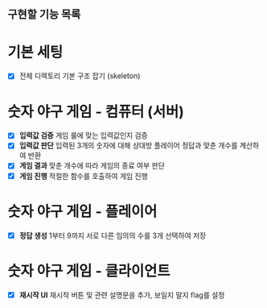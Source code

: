 ## 구현할 기능 목록

# 기본 세팅

- [x] 전체 디렉토리 기본 구조 잡기 (skeleton)

# 숫자 야구 게임 - 컴퓨터 (서버)

- [x] **입력값 검증** 게임 룰에 맞는 입력값인지 검증
- [x] **입력값 판단** 입력된 3개의 숫자에 대해 상대방 플레이어 정답과 맞춘 개수를 계산하여 반환
- [x] **게임 결과** 맞춘 개수에 따라 게임의 종료 여부 판단
- [x] **게임 진행** 적절한 함수를 호출하여 게임 진행

# 숫자 야구 게임 - 플레이어

- [x] **정답 생성** 1부터 9까지 서로 다른 임의의 수를 3개 선택하여 저장

# 숫자 야구 게임 - 클라이언트

- [x] **재시작 UI** 재시작 버튼 및 관련 설명문을 추가, 보일지 말지 flag를 설정

